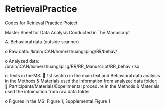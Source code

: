 # RetrievalPractice
Codes for Retrieval Practice Project


Master Sheet for Data Analysis Conducted in The Manuscript

A.	Behavioral data (outside scanner)

o	Raw data: /brain/iCAN/home/zhuangliping/RR/behav/

o	Analyzed data: /brain/iCAN/home/zhuangliping/RR/RR_Manuscript/RR_behav.xlsx

o	Texts in the MS: 
  	  1st section in the main text and Behavioral data analysis in the Methods & Materials used the information from analyzed data folder;
  	  Participants/Materials/Experimental procedure in the Methods & Materials used the information from raw data folder

o	Figures in the MS: Figure 1; Supplemental Figure 1 
